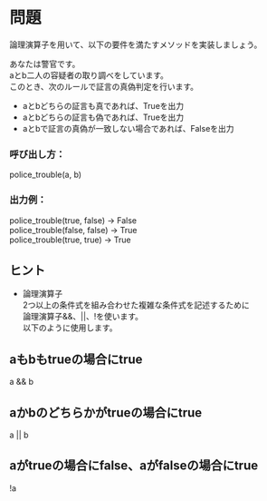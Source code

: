 # 問題  
論理演算子を用いて、以下の要件を満たすメソッドを実装しましょう。  
  
あなたは警官です。  
aとb二人の容疑者の取り調べをしています。  
このとき、次のルールで証言の真偽判定を行います。  
  
* aとbどちらの証言も真であれば、Trueを出力  
* aとbどちらの証言も偽であれば、Trueを出力  
* aとbで証言の真偽が一致しない場合であれば、Falseを出力  
  
### 呼び出し方：  
police_trouble(a, b)  
  
### 出力例：
police_trouble(true, false) → False  
police_trouble(false, false) → True  
police_trouble(true, true) → True  
  
## ヒント
* 論理演算子  
2つ以上の条件式を組み合わせた複雑な条件式を記述するために  
論理演算子&&、||、!を使います。  
以下のように使用します。  
  
## aもbもtrueの場合にtrue  
a && b  
  
## aかbのどちらかがtrueの場合にtrue  
a || b  
  
## aがtrueの場合にfalse、aがfalseの場合にtrue  
!a  